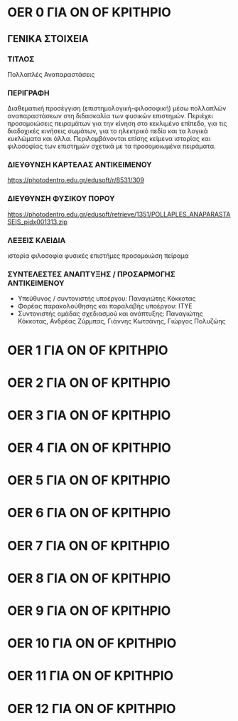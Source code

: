 # OER 0 ΓΙΑ ΟΝ ΟF ΚΡΙΤΗΡΙΟ
## ΓΕΝΙΚΑ ΣΤΟΙΧΕΙΑ
### ΤΙΤΛΟΣ
Πολλαπλές Αναπαραστάσεις
### ΠΕΡΙΓΡΑΦΗ
Διαθεματική προσέγγιση (επιστημολογική-φιλοσοφική) μέσω πολλαπλών αναπαραστάσεων στη διδασκαλία των φυσικών επιστημών. Περιέχει προσομοιώσεις πειραμάτων για την κίνηση στο κεκλιμένο επίπεδο, για τις διαδοχικές κινήσεις σωμάτων, για το ηλεκτρικό πεδίο και τα λογικά κυκλώματα και άλλα. Περιλαμβάνονται επίσης κείμενα ιστορίας και φιλοσοφίας των επιστημών σχετικά με τα προσομοιωμένα πειράματα.
### ΔΙΕΥΘΥΝΣΗ ΚΑΡΤΕΛΑΣ ΑΝΤΙΚΕΙΜΕΝΟΥ
https://photodentro.edu.gr/edusoft/r/8531/309
### ΔΙΕΥΘΥΝΣΗ ΦΥΣΙΚΟΥ ΠΟΡΟΥ
https://photodentro.edu.gr/edusoft/retrieve/1351/POLLAPLES_ANAPARASTASEIS_pidx001313.zip
### ΛΕΞΕΙΣ ΚΛΕΙΔΙΑ
ιστορία φιλοσοφία φυσικές επιστήμες προσομοιώση πείραμα
###  ΣΥΝΤΕΛΕΣΤΕΣ ΑΝΑΠΤΥΞΗΣ / ΠΡΟΣΑΡΜΟΓΗΣ ΑΝΤΙΚΕΙΜΕΝΟΥ
- Υπεύθυνος / συντονιστής υποέργου: Παναγιώτης Κόκκοτας
 - Φορέας παρακολούθησης και παραλαβής υποέργου: ΙΤΥΕ
  - Συντονιστής ομάδας σχεδιασμού και ανάπτυξης: Παναγιώτης Κόκκοτας, Ανδρέας Ζύρμπας, Γιάννης Κωτσάνης, Γιώργος Πολυζώης 

# OER 1 ΓΙΑ ΟΝ ΟF ΚΡΙΤΗΡΙΟ

# OER 2 ΓΙΑ ΟΝ ΟF ΚΡΙΤΗΡΙΟ

# OER 3 ΓΙΑ ΟΝ ΟF ΚΡΙΤΗΡΙΟ

# OER 4 ΓΙΑ ΟΝ ΟF ΚΡΙΤΗΡΙΟ

# OER 5 ΓΙΑ ΟΝ ΟF ΚΡΙΤΗΡΙΟ

# OER 6 ΓΙΑ ΟΝ ΟF ΚΡΙΤΗΡΙΟ

# OER 7 ΓΙΑ ΟΝ ΟF ΚΡΙΤΗΡΙΟ

# OER 8 ΓΙΑ ΟΝ ΟF ΚΡΙΤΗΡΙΟ

# OER 9 ΓΙΑ ΟΝ ΟF ΚΡΙΤΗΡΙΟ

# OER 10 ΓΙΑ ΟΝ ΟF ΚΡΙΤΗΡΙΟ

# OER 11 ΓΙΑ ΟΝ ΟF ΚΡΙΤΗΡΙΟ

# OER 12 ΓΙΑ ΟΝ ΟF ΚΡΙΤΗΡΙΟ
